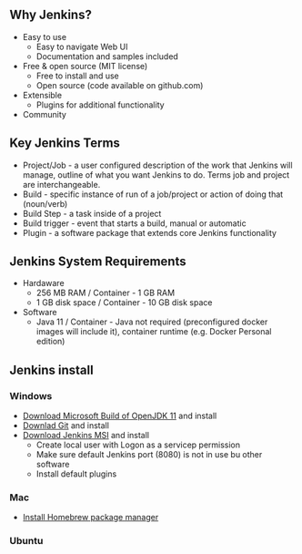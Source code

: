 ## Why Jenkins?

* Easy to use
    * Easy to navigate Web UI
    * Documentation and samples included
* Free & open source (MIT license)
    * Free to install and use
    * Open source (code available on github.com)
* Extensible
    * Plugins for additional functionality
* Community

## Key Jenkins Terms

* Project/Job - a user configured description of the work that Jenkins will manage, outline of what you want Jenkins to do. Terms job and project are interchangeable.
* Build - specific instance of run of a job/project or action of doing that (noun/verb)
* Build Step - a task inside of a project
* Build trigger - event that starts a build, manual or automatic
* Plugin - a software package that extends core Jenkins functionality

## Jenkins System Requirements

* Hardaware
    * 256 MB RAM / Container - 1 GB RAM
    * 1 GB disk space / Container - 10 GB disk space
* Software
    * Java 11 / Container - Java not required (preconfigured docker images will include it), container runtime (e.g. Docker Personal edition)

## Jenkins install

### Windows

* [Download Microsoft Build of OpenJDK 11](https://docs.microsoft.com/en-us/java/openjdk/older-releases) and install
* [Downlad Git](https://git-scm.com/downloads) and install
* [Download Jenkins MSI](https://jenkins.io/download) and install
    * Create local user with Logon as a servicep permission
    * Make sure default Jenkins port (8080) is not in use bu other software
    * Install default plugins

### Mac

* [Install Homebrew package manager](https://brew.sh/)

### Ubuntu

